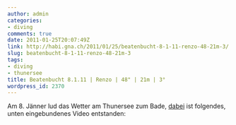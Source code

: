 ```yaml
---
author: admin
categories:
- diving
comments: true
date: 2011-01-25T20:07:49Z
link: http://habi.gna.ch/2011/01/25/beatenbucht-8-1-11-renzo-48-21m-3/
slug: beatenbucht-8-1-11-renzo-48-21m-3
tags:
- diving
- thunersee
title: Beatenbucht 8.1.11 | Renzo | 48" | 21m | 3°
wordpress_id: 2370
---
```


Am 8. Jänner lud das Wetter am Thunersee zum Bade, [dabei](http://habi.gna.ch/divelog/2011.01.08.beatenbucht.pdf) ist folgendes, unten eingebundenes Video entstanden:



